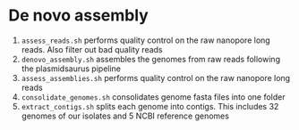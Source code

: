 # De novo assembly

1. `assess_reads.sh` performs quality control on the raw nanopore long reads. Also filter out bad quality reads
2. `denovo_assembly.sh` assembles the genomes from raw reads following the plasmidsaurus pipeline
3. `assess_assemblies.sh` performs quality control on the raw nanopore long reads
4. `consolidate_genomes.sh` consolidates genome fasta files into one folder
5. `extract_contigs.sh` splits each genome into contigs. This includes 32 genomes of our isolates and 5 NCBI reference genomes 
